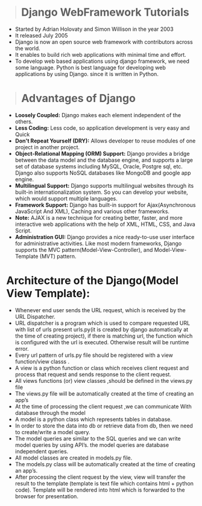 ># Django WebFramework Tutorials
* Started by Adrian Holovaty and Simon Willison in the year 2003
* It released July 2005
* Django is now an open source web framework with contributors across the world.
* It enables to build rich web applications with minimal time and effort.
* To develop web based applications using django framework, we need some language. Python is best language for developing web applications by using Django. since it is written in Python.
># Advantages of Django
* **Loosely Coupled:** Django makes each element independent of the others.
* **Less Coding:** Less code, so application development is very easy and Quick
* **Don't Repeat Yourself (DRY):** Allows developer to reuse modules of one project in another project.
* **Object-Relational Mapping (ORM) Support:** Django provides a bridge between the data model and the database engine, and supports a large set of database systems including MySQL, Oracle, Postgre sql, etc. Django also supports NoSQL databases like MongoDB and google app engine.
* **Multilingual Support:** Django supports multilingual websites through its built-in internationalization system. So you can develop your website, which would support multiple languages.
* **Framework Support:** Django has built-in support for Ajax(Asynchronous JavaScript And XML), Caching and various other frameworks.
* **Note:** AJAX is a new technique for creating better, faster, and more interactive web applications with the help of XML, HTML, CSS, and Java Script.
* **Administration GUI:** Django provides a nice ready-to-use user interface for administrative activities. Like most modern frameworks, Django supports the MVC pattern(Model-View-Controller), and Model-View-Template (MVT) pattern.
# Architecture of the Django(Model View Template):
* Whenever end user sends the URL request, which is received by the URL Dispatcher.
* URL dispatcher is a program which is used to compare requested URL with list of urls present urls.py(it is created by django automatically at the time of creating project), 
if there is matching url, the function which is configured with the url is executed. Otherwise result will be runtime error.
* Every url pattern of urls.py file should be registered with a view function/view classs .
*  A view is a python function or class which receives client request and process that request and sends response to the client request.
* All views functions (or) view classes ,should be defined in the views.py file
*  The views.py file will be automatically created at the time of creating an app’s
* At the time of processing the client request ,we can communicate With database through the model
* A model is a python class which represents tables in database.
* In order to store the data into db or retrieve data from db, then we need to create/write a model query.
* The model queries are similar to the SQL queries and we can write model queries by using API’s. the model queries are database independent queries.
* All model classes are created in models.py file.
* The models.py class will be automatically created at the time of creating an app’s.
* After processing the client request by the view, view will transfer the result to the template (template is text file which contains html + python code). Template will be
rendered into html which is forwarded to the browser for presentation.
